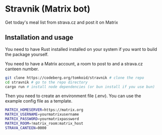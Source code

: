 # Stravnik (Matrix bot)

Get today's meal list from strava.cz and post it on Matrix

## Installation and usage 

You need to have Rust installed installed on your system if you want to build the package yourself.

You need to have a Matrix account, a room to post to and a strava.cz canteen number.

```bash
git clone https://codeberg.org/tomkoid/stravnik # clone the repo
cd stravnik # go to the repo directory
cargo run # install node dependencies (or bun install if you use bun)
```

Then you need to create an environment file (.env). You can use the example config file as a template.

```bash
MATRIX_HOMESERVER=https://matrix.org
MATRIX_USERNAME=yourmatrixusername
MATRIX_PASSWORD=yourmatrixpassword
MATRIX_ROOM=!matrix_room:matrix_host
STRAVA_CANTEEN=0000
```
